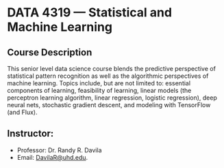 # DATA 4319 — Statistical and Machine Learning

## Course Description
This senior level data science course blends the predictive perspective of statistical pattern recognition as well as the algorithmic perspectives of machine learning. Topics include, but are not limited to: essential components of learning, feasibility of learning, linear models (the perceptron learning algorithm, linear regression, logistic regression), deep neural nets, stochastic gradient descent, and modeling with TensorFlow (and Flux).
## Instructor: 
+ Professor: Dr. Randy R. Davila
+ Email: DavilaR@uhd.edu. 
